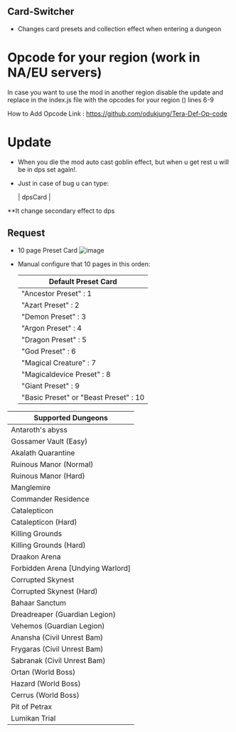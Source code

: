 ## Card-Switcher

* Changes card presets and collection effect when entering a dungeon

# Opcode for your region (work in NA/EU servers)

In case you want to use the mod in another region disable the update and replace in the index.js file with the opcodes for your region () lines 6-9

How to Add Opcode
Link : https://github.com/odukjung/Tera-Def-Op-code

# Update
* When you die the mod auto cast goblin effect, but when u get rest u will be in dps set again!.
* Just in case of bug u can type:

  | dpsCard |

**It change secondary effect to dps


## Request
* 10 page Preset Card 
![image](https://user-images.githubusercontent.com/90014929/148069936-7f1975ee-b253-4ebf-ad5d-e38e8ef7b06b.png)

* Manual configure that 10 pages in this orden:

  | Default Preset Card |
  | ------------------------ |
  | "Ancestor Preset"              : 1 |
  | "Azart Preset"                 : 2 |
  | "Demon Preset"                 : 3 |
  | "Argon Preset"                 : 4 |
  | "Dragon Preset"                : 5 |
  | "God Preset"                   : 6 |
  | "Magical Creature"             : 7 |
  | "Magicaldevice Preset"         : 8 |
  | "Giant Preset"                 : 9 |
  | "Basic Preset" or "Beast Preset" : 10 |




| Supported Dungeons |
| ------------------------ |
| Antaroth's abyss |
| Gossamer Vault (Easy) |
| Akalath Quarantine |
| Ruinous Manor (Normal) |
| Ruinous Manor (Hard) |
| Manglemire |
| Commander Residence |
| Catalepticon |
| Catalepticon (Hard) |
| Killing Grounds |
| Killing Grounds (Hard) |
| Draakon Arena |
| Forbidden Arena [Undying Warlord] |
| Corrupted Skynest |
| Corrupted Skynest (Hard) |
| Bahaar Sanctum |
| Dreadreaper (Guardian Legion) |
| Vehemos (Guardian Legion) |
| Anansha (Civil Unrest Bam) |
| Frygaras (Civil Unrest Bam) |
| Sabranak (Civil Unrest Bam) |
| Ortan (World Boss) |
| Hazard (World Boss) |
| Cerrus (World Boss) |
| Pit of Petrax |
| Lumikan Trial |

